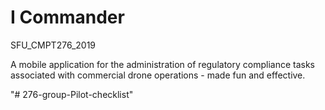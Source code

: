 # I Commander
SFU_CMPT276_2019

A mobile application for the administration of regulatory compliance tasks associated with commercial drone operations - made fun and effective.


"# 276-group-Pilot-checklist" 
